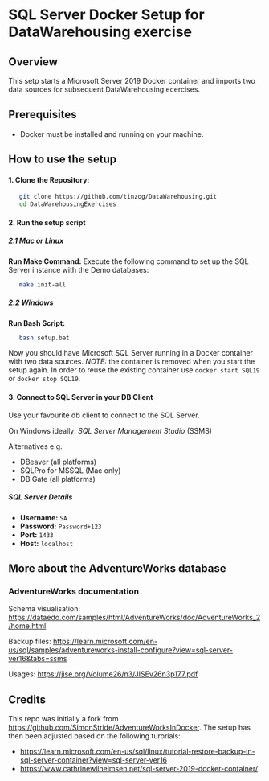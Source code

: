 # SQL Server Docker Setup for DataWarehousing exercise

## Overview

This setp starts a Microsoft Server 2019 Docker container and imports two data sources for subsequent DataWarehousing ecercises.

## Prerequisites

- Docker must be installed and running on your machine.

## How to use the setup

#### 1. Clone the Repository:

```bash
   git clone https://github.com/tinzog/DataWarehousing.git
   cd DataWarehousingExercises
```

#### 2. Run the setup script

##### 2.1 Mac or Linux

   **Run Make Command:**
   Execute the following command to set up the SQL Server instance with the Demo databases:

```bash
   make init-all
```

##### 2.2 Windows

   **Run Bash Script:**

```bash
   bash setup.bat
```

Now you should have Microsoft SQL Server running in a Docker container with two data sources.
*NOTE:* the container is removed when you start the setup again. In order to reuse the existing container use `docker start SQL19` or `docker stop SQL19`.

#### 3. Connect to SQL Server in your DB Client

Use your favourite db client to connect to the SQL Server.

On Windows ideally:  *SQL Server  Management Studio* (SSMS)

Alternatives e.g.

* DBeaver (all platforms)
* SQLPro for MSSQL (Mac only)
* DB Gate (all platforms)

##### SQL Server Details

- **Username:** `SA`
- **Password:** `Password+123`
- **Port:** `1433`
- **Host:** `localhost`

## More about the AdventureWorks database

### AdventureWorks documentation

Schema visualisation:
https://dataedo.com/samples/html/AdventureWorks/doc/AdventureWorks_2/home.html

Backup files:
https://learn.microsoft.com/en-us/sql/samples/adventureworks-install-configure?view=sql-server-ver16&tabs=ssms

Usages:
https://jise.org/Volume26/n3/JISEv26n3p177.pdf

## Credits

This repo was initially a fork from https://github.com/SimonStride/AdventureWorksInDocker.
The setup has then been adjusted based on the following turorials:

* https://learn.microsoft.com/en-us/sql/linux/tutorial-restore-backup-in-sql-server-container?view=sql-server-ver16
* https://www.cathrinewilhelmsen.net/sql-server-2019-docker-container/
